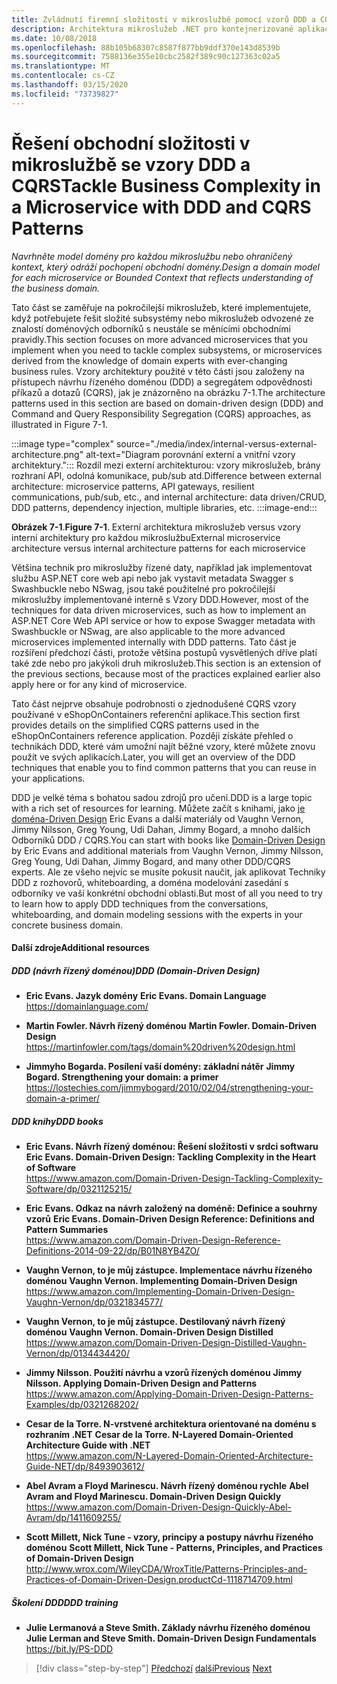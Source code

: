 ```yaml
---
title: Zvládnutí firemní složitosti v mikroslužbě pomocí vzorů DDD a CQRS
description: Architektura mikroslužeb .NET pro kontejnerizované aplikace .NET | Pochopit, jak řešit složité obchodní scénáře použití DDD a CQRS vzory
ms.date: 10/08/2018
ms.openlocfilehash: 88b105b68307c8587f877bb9ddf370e143d8539b
ms.sourcegitcommit: 7588136e355e10cbc2582f389c90c127363c02a5
ms.translationtype: MT
ms.contentlocale: cs-CZ
ms.lasthandoff: 03/15/2020
ms.locfileid: "73739827"
---
```

# <a name="tackle-business-complexity-in-a-microservice-with-ddd-and-cqrs-patterns"></a><span data-ttu-id="9dea5-103">Řešení obchodní složitosti v mikroslužbě se vzory DDD a CQRS</span><span class="sxs-lookup"><span data-stu-id="9dea5-103">Tackle Business Complexity in a Microservice with DDD and CQRS Patterns</span></span>

<span data-ttu-id="9dea5-104">*Navrhněte model domény pro každou mikroslužbu nebo ohraničený kontext, který odráží pochopení obchodní domény.*</span><span class="sxs-lookup"><span data-stu-id="9dea5-104">*Design a domain model for each microservice or Bounded Context that reflects understanding of the business domain.*</span></span>

<span data-ttu-id="9dea5-105">Tato část se zaměřuje na pokročilejší mikroslužeb, které implementujete, když potřebujete řešit složité subsystémy nebo mikroslužeb odvozené ze znalostí doménových odborníků s neustále se měnícími obchodními pravidly.</span><span class="sxs-lookup"><span data-stu-id="9dea5-105">This section focuses on more advanced microservices that you implement when you need to tackle complex subsystems, or microservices derived from the knowledge of domain experts with ever-changing business rules.</span></span> <span data-ttu-id="9dea5-106">Vzory architektury použité v této části jsou založeny na přístupech návrhu řízeného doménou (DDD) a segregátem odpovědnosti příkazů a dotazů (CQRS), jak je znázorněno na obrázku 7-1.</span><span class="sxs-lookup"><span data-stu-id="9dea5-106">The architecture patterns used in this section are based on domain-driven design (DDD) and Command and Query Responsibility Segregation (CQRS) approaches, as illustrated in Figure 7-1.</span></span>

:::image type="complex" source="./media/index/internal-versus-external-architecture.png" alt-text="Diagram porovnání externí a vnitřní vzory architektury.":::
<span data-ttu-id="9dea5-108">Rozdíl mezi externí architekturou: vzory mikroslužeb, brány rozhraní API, odolná komunikace, pub/sub atd.</span><span class="sxs-lookup"><span data-stu-id="9dea5-108">Difference between external architecture: microservice patterns, API gateways, resilient communications, pub/sub, etc., and internal architecture: data driven/CRUD, DDD patterns, dependency injection, multiple libraries, etc.</span></span>
:::image-end:::

<span data-ttu-id="9dea5-109">**Obrázek 7-1**.</span><span class="sxs-lookup"><span data-stu-id="9dea5-109">**Figure 7-1**.</span></span> <span data-ttu-id="9dea5-110">Externí architektura mikroslužeb versus vzory interní architektury pro každou mikroslužbu</span><span class="sxs-lookup"><span data-stu-id="9dea5-110">External microservice architecture versus internal architecture patterns for each microservice</span></span>

<span data-ttu-id="9dea5-111">Většina technik pro mikroslužby řízené daty, například jak implementovat službu ASP.NET core web api nebo jak vystavit metadata Swagger s Swashbuckle nebo NSwag, jsou také použitelné pro pokročilejší mikroslužby implementované interně s Vzory DDD.</span><span class="sxs-lookup"><span data-stu-id="9dea5-111">However, most of the techniques for data driven microservices, such as how to implement an ASP.NET Core Web API service or how to expose Swagger metadata with Swashbuckle or NSwag, are also applicable to the more advanced microservices implemented internally with DDD patterns.</span></span> <span data-ttu-id="9dea5-112">Tato část je rozšíření předchozí části, protože většina postupů vysvětlených dříve platí také zde nebo pro jakýkoli druh mikroslužeb.</span><span class="sxs-lookup"><span data-stu-id="9dea5-112">This section is an extension of the previous sections, because most of the practices explained earlier also apply here or for any kind of microservice.</span></span>

<span data-ttu-id="9dea5-113">Tato část nejprve obsahuje podrobnosti o zjednodušené CQRS vzory používané v eShopOnContainers referenční aplikace.</span><span class="sxs-lookup"><span data-stu-id="9dea5-113">This section first provides details on the simplified CQRS patterns used in the eShopOnContainers reference application.</span></span> <span data-ttu-id="9dea5-114">Později získáte přehled o technikách DDD, které vám umožní najít běžné vzory, které můžete znovu použít ve svých aplikacích.</span><span class="sxs-lookup"><span data-stu-id="9dea5-114">Later, you will get an overview of the DDD techniques that enable you to find common patterns that you can reuse in your applications.</span></span>

<span data-ttu-id="9dea5-115">DDD je velké téma s bohatou sadou zdrojů pro učení.</span><span class="sxs-lookup"><span data-stu-id="9dea5-115">DDD is a large topic with a rich set of resources for learning.</span></span> <span data-ttu-id="9dea5-116">Můžete začít s knihami, jako [je doména-Driven Design](https://domainlanguage.com/ddd/) Eric Evans a další materiály od Vaughn Vernon, Jimmy Nilsson, Greg Young, Udi Dahan, Jimmy Bogard, a mnoho dalších Odborníků DDD / CQRS.</span><span class="sxs-lookup"><span data-stu-id="9dea5-116">You can start with books like [Domain-Driven Design](https://domainlanguage.com/ddd/) by Eric Evans and additional materials from Vaughn Vernon, Jimmy Nilsson, Greg Young, Udi Dahan, Jimmy Bogard, and many other DDD/CQRS experts.</span></span> <span data-ttu-id="9dea5-117">Ale ze všeho nejvíc se musíte pokusit naučit, jak aplikovat Techniky DDD z rozhovorů, whiteboarding, a doména modelování zasedání s odborníky ve vaší konkrétní obchodní oblasti.</span><span class="sxs-lookup"><span data-stu-id="9dea5-117">But most of all you need to try to learn how to apply DDD techniques from the conversations, whiteboarding, and domain modeling sessions with the experts in your concrete business domain.</span></span>

#### <a name="additional-resources"></a><span data-ttu-id="9dea5-118">Další zdroje</span><span class="sxs-lookup"><span data-stu-id="9dea5-118">Additional resources</span></span>

##### <a name="ddd-domain-driven-design"></a><span data-ttu-id="9dea5-119">DDD (návrh řízený doménou)</span><span class="sxs-lookup"><span data-stu-id="9dea5-119">DDD (Domain-Driven Design)</span></span>

- <span data-ttu-id="9dea5-120">**Eric Evans. Jazyk domény** </span><span class="sxs-lookup"><span data-stu-id="9dea5-120">**Eric Evans. Domain Language** </span></span>\
  <https://domainlanguage.com/>

- <span data-ttu-id="9dea5-121">**Martin Fowler. Návrh řízený doménou** </span><span class="sxs-lookup"><span data-stu-id="9dea5-121">**Martin Fowler. Domain-Driven Design** </span></span>\
  <https://martinfowler.com/tags/domain%20driven%20design.html>

- <span data-ttu-id="9dea5-122">**Jimmyho Bogarda. Posílení vaší domény: základní nátěr** </span><span class="sxs-lookup"><span data-stu-id="9dea5-122">**Jimmy Bogard. Strengthening your domain: a primer** </span></span>\
  <https://lostechies.com/jimmybogard/2010/02/04/strengthening-your-domain-a-primer/>

##### <a name="ddd-books"></a><span data-ttu-id="9dea5-123">DDD knihy</span><span class="sxs-lookup"><span data-stu-id="9dea5-123">DDD books</span></span>

- <span data-ttu-id="9dea5-124">**Eric Evans. Návrh řízený doménou: Řešení složitosti v srdci softwaru** </span><span class="sxs-lookup"><span data-stu-id="9dea5-124">**Eric Evans. Domain-Driven Design: Tackling Complexity in the Heart of Software** </span></span>\
  <https://www.amazon.com/Domain-Driven-Design-Tackling-Complexity-Software/dp/0321125215/>

- <span data-ttu-id="9dea5-125">**Eric Evans. Odkaz na návrh založený na doméně: Definice a souhrny vzorů** </span><span class="sxs-lookup"><span data-stu-id="9dea5-125">**Eric Evans. Domain-Driven Design Reference: Definitions and Pattern Summaries** </span></span>\
  <https://www.amazon.com/Domain-Driven-Design-Reference-Definitions-2014-09-22/dp/B01N8YB4ZO/>

- <span data-ttu-id="9dea5-126">**Vaughn Vernon, to je můj zástupce. Implementace návrhu řízeného doménou** </span><span class="sxs-lookup"><span data-stu-id="9dea5-126">**Vaughn Vernon. Implementing Domain-Driven Design** </span></span>\
  <https://www.amazon.com/Implementing-Domain-Driven-Design-Vaughn-Vernon/dp/0321834577/>

- <span data-ttu-id="9dea5-127">**Vaughn Vernon, to je můj zástupce. Destilovaný návrh řízený doménou** </span><span class="sxs-lookup"><span data-stu-id="9dea5-127">**Vaughn Vernon. Domain-Driven Design Distilled** </span></span>\
  <https://www.amazon.com/Domain-Driven-Design-Distilled-Vaughn-Vernon/dp/0134434420/>

- <span data-ttu-id="9dea5-128">**Jimmy Nilsson. Použití návrhu a vzorů řízených doménou** </span><span class="sxs-lookup"><span data-stu-id="9dea5-128">**Jimmy Nilsson. Applying Domain-Driven Design and Patterns** </span></span>\
  <https://www.amazon.com/Applying-Domain-Driven-Design-Patterns-Examples/dp/0321268202/>

- <span data-ttu-id="9dea5-129">**Cesar de la Torre. N-vrstvené architektura orientované na doménu s rozhraním .NET** </span><span class="sxs-lookup"><span data-stu-id="9dea5-129">**Cesar de la Torre. N-Layered Domain-Oriented Architecture Guide with .NET** </span></span>\
  <https://www.amazon.com/N-Layered-Domain-Oriented-Architecture-Guide-NET/dp/8493903612/>

- <span data-ttu-id="9dea5-130">**Abel Avram a Floyd Marinescu. Návrh řízený doménou rychle** </span><span class="sxs-lookup"><span data-stu-id="9dea5-130">**Abel Avram and Floyd Marinescu. Domain-Driven Design Quickly** </span></span>\
  <https://www.amazon.com/Domain-Driven-Design-Quickly-Abel-Avram/dp/1411609255/>

- <span data-ttu-id="9dea5-131">**Scott Millett, Nick Tune - vzory, principy a postupy návrhu řízeného doménou** </span><span class="sxs-lookup"><span data-stu-id="9dea5-131">**Scott Millett, Nick Tune - Patterns, Principles, and Practices of Domain-Driven Design** </span></span>\
  <http://www.wrox.com/WileyCDA/WroxTitle/Patterns-Principles-and-Practices-of-Domain-Driven-Design.productCd-1118714709.html>

##### <a name="ddd-training"></a><span data-ttu-id="9dea5-132">Školení DDD</span><span class="sxs-lookup"><span data-stu-id="9dea5-132">DDD training</span></span>

- <span data-ttu-id="9dea5-133">**Julie Lermanová a Steve Smith. Základy návrhu řízeného doménou** </span><span class="sxs-lookup"><span data-stu-id="9dea5-133">**Julie Lerman and Steve Smith. Domain-Driven Design Fundamentals** </span></span>\
  <https://bit.ly/PS-DDD>

>[!div class="step-by-step"]
><span data-ttu-id="9dea5-134">[Předchozí](../multi-container-microservice-net-applications/implement-api-gateways-with-ocelot.md)
>[další](apply-simplified-microservice-cqrs-ddd-patterns.md)</span><span class="sxs-lookup"><span data-stu-id="9dea5-134">[Previous](../multi-container-microservice-net-applications/implement-api-gateways-with-ocelot.md)
[Next](apply-simplified-microservice-cqrs-ddd-patterns.md)</span></span>
